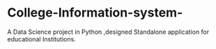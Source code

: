 # College-Information-system-
A Data Science project in Python ,designed Standalone application for educational Institutions.
